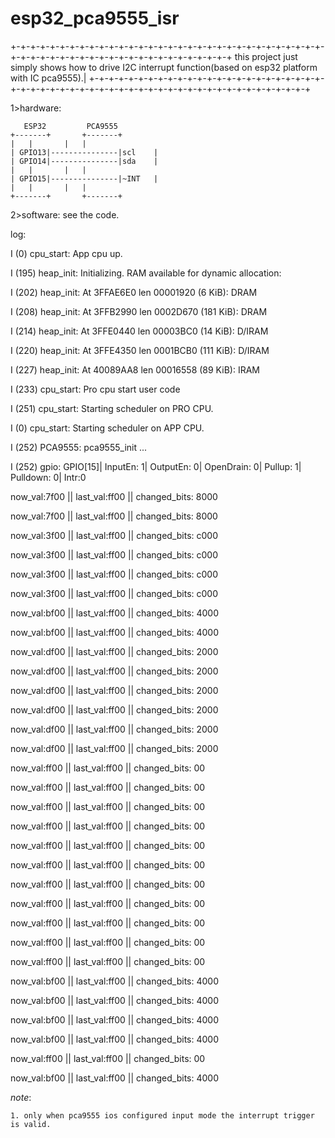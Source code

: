 # esp32_pca9555_isr

+-+-+-+-+-+-+-+-+-+-+-+-+-+-+-+-+-+-+-+-+-+-+-+-+-+-+-+-+-+-+-+-+-+-+-+-+-+-+-+-+-+-+-+-+-+-+-+-+-+-+-+-+-+-+
this project just simply shows how to drive I2C interrupt function(based on esp32 platform with IC pca9555).|
+-+-+-+-+-+-+-+-+-+-+-+-+-+-+-+-+-+-+-+-+-+-+-+-+-+-+-+-+-+-+-+-+-+-+-+-+-+-+-+-+-+-+-+-+-+-+-+-+-+-+-+-+-+-+

1>hardware:

	   ESP32		 PCA9555
	+-------+		+-------+
	|	|		|	|
	| GPIO13|---------------|scl	|
	| GPIO14|---------------|sda	|
	| 	|		|	|
	| GPIO15|---------------|~INT	|
	|	|		|	|
	+-------+		+-------+




2>software:
	see the code.

log:


I (0) cpu_start: App cpu up.

I (195) heap_init: Initializing. RAM available for dynamic allocation:

I (202) heap_init: At 3FFAE6E0 len 00001920 (6 KiB): DRAM

I (208) heap_init: At 3FFB2990 len 0002D670 (181 KiB): DRAM

I (214) heap_init: At 3FFE0440 len 00003BC0 (14 KiB): D/IRAM

I (220) heap_init: At 3FFE4350 len 0001BCB0 (111 KiB): D/IRAM

I (227) heap_init: At 40089AA8 len 00016558 (89 KiB): IRAM

I (233) cpu_start: Pro cpu start user code

I (251) cpu_start: Starting scheduler on PRO CPU.

I (0) cpu_start: Starting scheduler on APP CPU.

I (252) PCA9555: pca9555_init ...

I (252) gpio: GPIO[15]| InputEn: 1| OutputEn: 0| OpenDrain: 0| Pullup: 1| Pulldown: 0| Intr:0

now_val:7f00 || last_val:ff00 || changed_bits: 8000

now_val:7f00 || last_val:ff00 || changed_bits: 8000

now_val:3f00 || last_val:ff00 || changed_bits: c000

now_val:3f00 || last_val:ff00 || changed_bits: c000

now_val:3f00 || last_val:ff00 || changed_bits: c000

now_val:3f00 || last_val:ff00 || changed_bits: c000

now_val:bf00 || last_val:ff00 || changed_bits: 4000

now_val:bf00 || last_val:ff00 || changed_bits: 4000

now_val:df00 || last_val:ff00 || changed_bits: 2000

now_val:df00 || last_val:ff00 || changed_bits: 2000

now_val:df00 || last_val:ff00 || changed_bits: 2000

now_val:df00 || last_val:ff00 || changed_bits: 2000

now_val:df00 || last_val:ff00 || changed_bits: 2000

now_val:df00 || last_val:ff00 || changed_bits: 2000

now_val:ff00 || last_val:ff00 || changed_bits: 00

now_val:ff00 || last_val:ff00 || changed_bits: 00

now_val:ff00 || last_val:ff00 || changed_bits: 00

now_val:ff00 || last_val:ff00 || changed_bits: 00

now_val:ff00 || last_val:ff00 || changed_bits: 00

now_val:ff00 || last_val:ff00 || changed_bits: 00

now_val:ff00 || last_val:ff00 || changed_bits: 00

now_val:ff00 || last_val:ff00 || changed_bits: 00

now_val:ff00 || last_val:ff00 || changed_bits: 00

now_val:ff00 || last_val:ff00 || changed_bits: 00

now_val:ff00 || last_val:ff00 || changed_bits: 00

now_val:bf00 || last_val:ff00 || changed_bits: 4000

now_val:bf00 || last_val:ff00 || changed_bits: 4000

now_val:bf00 || last_val:ff00 || changed_bits: 4000

now_val:bf00 || last_val:ff00 || changed_bits: 4000

now_val:ff00 || last_val:ff00 || changed_bits: 00

now_val:bf00 || last_val:ff00 || changed_bits: 4000



*note*:

	1. only when pca9555 ios configured input mode the interrupt trigger is valid.
